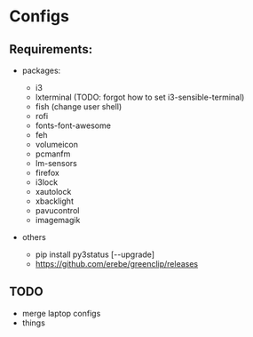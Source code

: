 # Configs

## Requirements:

- packages:
  - i3
  - lxterminal (TODO: forgot how to set i3-sensible-terminal)
  - fish (change user shell)
  - rofi
  - fonts-font-awesome
  - feh
  - volumeicon
  - pcmanfm
  - lm-sensors
  - firefox
  - i3lock
  - xautolock
  - xbacklight
  - pavucontrol
  - imagemagik

- others
  - pip install py3status [--upgrade]
  - https://github.com/erebe/greenclip/releases

## TODO

- merge laptop configs
- things
